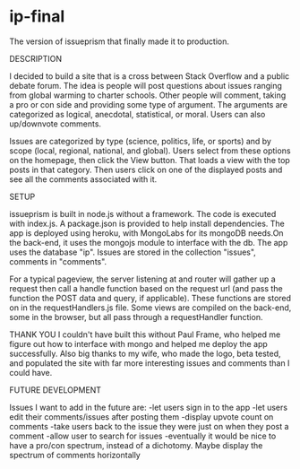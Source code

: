 
# ip-final
The version of issueprism that finally made it to production.

DESCRIPTION

I decided to build a site that is a cross between Stack Overflow and a public debate forum. The
idea is people will post questions about issues ranging from global warming to charter schools.
Other people will comment, taking a pro or con side and providing some type of argument. The arguments are categorized
as logical, anecdotal, statistical, or moral. Users can also up/downvote comments.

Issues are categorized by type (science, politics, life, or sports) and by scope (local,
regional, national, and global). Users select from these options on the homepage, then click the View
button. That loads a view with the top posts in that category. Then users click on one
of the displayed posts and see all the comments associated with it.

SETUP

issueprism is built in node.js without a framework. The code is executed with index.js. A package.json is provided to help install dependencies. The app is deployed using heroku, with MongoLabs for its mongoDB needs.On the back-end, it uses the mongojs module to interface with the db. The app uses the database "ip". Issues are stored in the collection "issues", comments in "comments".

For a typical pageview, the server listening at  and router will gather up a request then call
a handle function based on the request url (and pass the function the POST data and query, if applicable). These functions are stored on in the requestHandlers.js file. Some views are compiled on the back-end, some in the browser, but all pass through a requestHandler function.

THANK YOU
I couldn't have built this without Paul Frame, who helped me figure out how to interface with mongo and helped me deploy the app successfully. Also big thanks to my wife, who made the logo, beta tested, and populated the site with far more interesting issues and comments than I could have.

FUTURE DEVELOPMENT

Issues I want to add in the future are:
-let users sign in to the app
-let users edit their comments/issues after posting them
-display upvote count on comments
-take users back to the issue they were just on when they post a comment
-allow user to search for issues
-eventually it would be nice to have a pro/con spectrum, instead of a dichotomy. Maybe display the spectrum of comments horizontally
